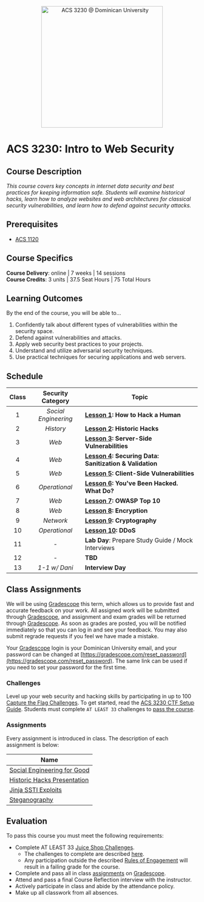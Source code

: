 <p align="center">
   <img src="banner.png" height="320" alt="ACS 3230 @ Dominican University">
</p>

# ACS 3230: Intro to Web Security

## Course Description

_This course covers key concepts in internet data security and best practices for keeping information safe. Students will examine historical hacks, learn how to analyze websites and web architectures for classical security vulnerabilities, and learn how to defend against security attacks._

## Prerequisites

- [ACS 1120](https://bit.ly/acs1120)

## Course Specifics

**Course Delivery**: online | 7 weeks | 14 sessions<br>
**Course Credits**: 3 units | 37.5 Seat Hours | 75 Total Hours

## Learning Outcomes

By the end of the course, you will be able to&hellip;

1. Confidently talk about different types of vulnerabilities within the security space.
2. Defend against  vulnerabilities and attacks.
3. Apply web security best practices to your projects.
4. Understand and utilize adversarial security techniques.
5. Use practical techniques for securing applications and web servers.

## Schedule

<!-- **Course Dates:** Wednesday, October 19 through Wednesday, December 7, 2022<br>
**Class Times:** Monday &amp; Wednesday at 4:00pm to 7:45pm -->

| Class |  Security Category   | Topic                                                    |
| :---: | :------------------: | -------------------------------------------------------- |
|   1   | _Social Engineering_ | **[Lesson 1]: How to Hack a Human**                      |
|   2   |      _History_       | **[Lesson 2]: Historic Hacks**         |
|   3   |        _Web_         | **[Lesson 3]: Server-Side Vulnerabilities**              |
|   4   |        _Web_         | **[Lesson 4]: Securing Data: Sanitization & Validation** |
|   5   |        _Web_         | **[Lesson 5]: Client-Side Vulnerabilities**              |  |
|   6   |    _Operational_     | **[Lesson 6]: You've Been Hacked. What Do?**             |
|   7   |        _Web_         | **[Lesson 7]: OWASP Top 10**                            |
|   8   |        _Web_         | **[Lesson 8]: Encryption**                               |
|   9   |      _Network_       | **[Lesson 9]: Cryptography**                             |
|  10   |    _Operational_     | **[Lesson 10]: DDoS**                                    |
|  11   |          -           | **Lab Day**: Prepare Study Guide / Mock Interviews           |
|  12   |          -           | **TBD**                                                      |
|  13   |    _1-1 w/ Dani_     | **Interview Day**                                        |

## Class Assignments

We will be using [Gradescope] this term, which allows us to provide fast and accurate feedback on your work. All assigned work will be submitted through [Gradescope], and assignment and exam grades will be returned through [Gradescope]. As soon as grades are posted, you will be notified immediately so that you can log in and see your feedback. You may also submit regrade requests if you feel we have made a mistake.

Your [Gradescope] login is your Dominican University email, and your password can be changed at [https://gradescope.com/reset_password](https://gradescope.com/reset_password). The same link can be used if you need to set your password for the first time.

### Challenges

Level up your web security and hacking skills by participating in up to 100 [Capture the Flag Challenges](https://ctfd.droxey.com/challenges). To get started, read the [ACS 3230 CTF Setup Guide](Lessons/OWASP.md#Setup). Students must complete `AT LEAST 33` challenges to [pass the course](#Evaluation).

### Assignments

Every assignment is introduced in class. The description of each assignment is below:

| Name                          |
| ----------------------------- |
| [Social Engineering for Good] |
| [Historic Hacks Presentation] |
| [Jinja SSTI Exploits]         |
| [Steganography]               |

## Evaluation

To pass this course you must meet the following requirements:

- Complete AT LEAST 33 [Juice Shop Challenges](https://ctfd.droxey.com/challenges).
    - The challenges to complete are described [here](Lessons/OWASP.md#Rules-of-Engagement).
    - Any participation outside the described [Rules of Engagement](Lessons/OWASP.md#Rules-of-Engagement) will result in a failing grade for the course.
- Complete and pass all in class [assignments](#assignments) on [Gradescope].
- Attend and pass a final Course Reflection interview with the instructor.
- Actively participate in class and abide by the attendance policy.
- Make up all classwork from all absences.

[Gradescope]: https://gradescope.com
[Lesson 1]: Lessons/SocialEngineering.md
[Lesson 2]: Lessons/HistoricalHacks.md
[Lesson 3]: Lessons/ServerSideExploits.md
[Lesson 4]: Lessons/Sanitization.md
[Lesson 5]: Lessons/ClientSideExploits.md
[Lesson 6]: Lessons/IncidentResponse.md
[Lesson 7]: Lessons/Cryptography.md
[Lesson 8]: Lessons/Encryption.md
[Lesson 9]: Lessons/OWASP.md
[Lesson 10]: Lessons/DDoS.md
[Lesson 11]: Lessons/Drills.md
[NSE 1: The Threat Landscape]: https://training.fortinet.com/course/view.php?id=1406
[NSE 2: The Evolution of Cybersecurity]: https://training.fortinet.com/course/view.php?id=2271
[Historic Hacks Presentation]: Lessons/EthicalHacking.md#%f0%9f%92%bb-40m-activity-historical-hacks-research
[Social Engineering for Good]: Lessons/SocialEngineering.md#activity-social-engineering-for-good
[Jinja SSTI Exploits]: Lessons/ServerSideExploits.md#%f0%9f%92%bb-60m-in-class-activity-ssti
[Steganography]: Lessons/Cryptography.md#35m-%f0%9f%92%bb-activity-decoding-a-secret-message
[Juice Box]: Lessons/OWASP.md#60m-%f0%9f%92%bb-activity-juice-shop

